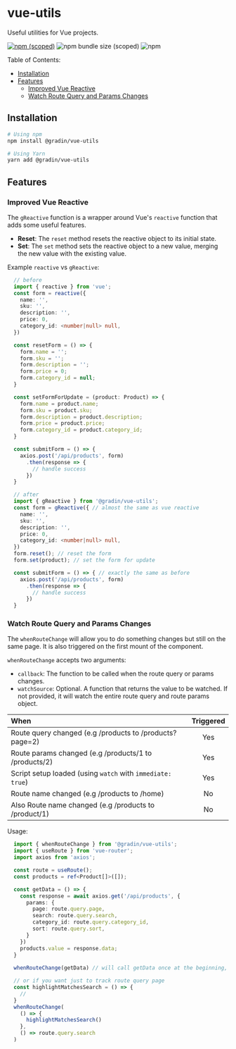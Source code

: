 # vue-utils <!-- omit in toc -->

Useful utilities for Vue projects.

[![npm (scoped)](https://img.shields.io/npm/v/@gradin/vue-utils)](https://www.npmjs.com/package/@gradin/vue-utils)
![npm bundle size (scoped)](https://img.shields.io/bundlephobia/min/@gradin/vue-utils)
![npm](https://img.shields.io/npm/dt/@gradin/vue-utils)

Table of Contents:
<!-- no toc --> 
- [Installation](#installation)
- [Features](#features)
  - [Improved Vue Reactive](#improved-vue-reactive)
  - [Watch Route Query and Params Changes](#watch-route-query-and-params-changes)

## Installation 

```sh
# Using npm
npm install @gradin/vue-utils

# Using Yarn
yarn add @gradin/vue-utils
```

## Features

### Improved Vue Reactive

The `gReactive` function is a wrapper around Vue's `reactive` function that adds some useful features.
- **Reset**: The `reset` method resets the reactive object to its initial state.
- **Set**: The `set` method sets the reactive object to a new value, merging the new value with the existing value.

Example `reactive` vs `gReactive`:

```typescript
  // before
  import { reactive } from 'vue';
  const form = reactive({
    name: '',
    sku: '',
    description: '',
    price: 0,
    category_id: <number|null> null,
  })

  const resetForm = () => {
    form.name = '';
    form.sku = '';
    form.description = '';
    form.price = 0;
    form.category_id = null;
  }

  const setFormForUpdate = (product: Product) => {
    form.name = product.name;
    form.sku = product.sku;
    form.description = product.description;
    form.price = product.price;
    form.category_id = product.category_id;
  }

  const submitForm = () => {
    axios.post('/api/products', form)
      .then(response => {
        // handle success
      })
  }

  // after
  import { gReactive } from '@gradin/vue-utils';
  const form = gReactive({ // almost the same as vue reactive
    name: '',
    sku: '',
    description: '',
    price: 0,
    category_id: <number|null> null,
  })
  form.reset(); // reset the form
  form.set(product); // set the form for update

  const submitForm = () => { // exactly the same as before
    axios.post('/api/products', form)
      .then(response => {
        // handle success
      })
  }
```

### Watch Route Query and Params Changes

The `whenRouteChange` will allow you to do something changes but still on the same page. It is also triggered on the first mount of the component.

`whenRouteChange` accepts two arguments:
- `callback`: The function to be called when the route query or params changes.
- `watchSource`: Optional. A function that returns the value to be watched. If not provided, it will watch the entire route query and route params object.

| When                                                       | Triggered |
| :--------------------------------------------------------- | :-------: |
| Route query changed (e.g /products to /products?page=2)    |    Yes    |
| Route params changed (e.g /products/1 to /products/2)      |    Yes    |
| Script setup loaded (using `watch` with `immediate: true`) |    Yes    |
| Route name changed (e.g /products to /home)                |    No     |
| Also Route name changed (e.g /products to /product/1)      |    No     |

Usage:
```typescript
  import { whenRouteChange } from '@gradin/vue-utils';
  import { useRoute } from 'vue-router';
  import axios from 'axios';

  const route = useRoute();
  const products = ref<Product[]>([]);

  const getData = () => {
    const response = await axios.get('/api/products', {
      params: {
        page: route.query.page,
        search: route.query.search,
        category_id: route.query.category_id,
        sort: route.query.sort,
      }
    })
    products.value = response.data;
  }
  
  whenRouteChange(getData) // will call getData once at the beginning, and again when the route query or params changes.

  // or if you want just to track route query page
  const highlightMatchesSearch = () => { 
    //
  }
  whenRouteChange(
    () => {
      highlightMatchesSearch()
    },
    () => route.query.search
  )
```
